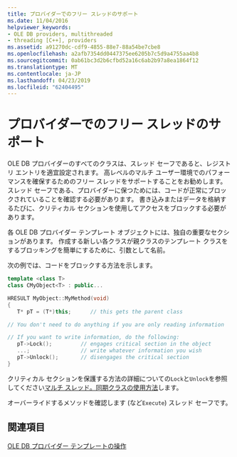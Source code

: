 ```yaml
---
title: プロバイダーでのフリー スレッドのサポート
ms.date: 11/04/2016
helpviewer_keywords:
- OLE DB providers, multithreaded
- threading [C++], providers
ms.assetid: a91270dc-cdf9-4855-88e7-88a54be7cbe8
ms.openlocfilehash: a2afb7354dd0447375ee6205b7c5d9a4755aa4b8
ms.sourcegitcommit: 0ab61bc3d2b6cfbd52a16c6ab2b97a8ea1864f12
ms.translationtype: MT
ms.contentlocale: ja-JP
ms.lasthandoff: 04/23/2019
ms.locfileid: "62404495"
---
```

# <a name="supporting-free-threading-in-your-provider"></a>プロバイダーでのフリー スレッドのサポート

OLE DB プロバイダーのすべてのクラスは、スレッド セーフであると、レジストリ エントリを適宜設定されます。 高レベルのマルチ ユーザー環境でのパフォーマンスを確保するためのフリー スレッドをサポートすることをお勧めします。 スレッド セーフである、プロバイダーに保つためには、コードが正常にブロックされていることを確認する必要があります。 書き込みまたはデータを格納するたびに、クリティカル セクションを使用してアクセスをブロックする必要があります。

各 OLE DB プロバイダー テンプレート オブジェクトには、独自の重要なセクションがあります。 作成する新しい各クラスが親クラスのテンプレート クラスをするブロッキングを簡単にするために、引数として名前。

次の例では、コードをブロックする方法を示します。

```cpp
template <class T>
class CMyObject<T> : public...

HRESULT MyObject::MyMethod(void)
{
   T* pT = (T*)this;      // this gets the parent class

// You don't need to do anything if you are only reading information

// If you want to write information, do the following:
   pT->Lock();         // engages critical section in the object
   ...;                // write whatever information you wish
   pT->Unlock();       // disengages the critical section
}
```

クリティカル セクションを保護する方法の詳細についての`Lock`と`Unlock`を参照してください[マルチ スレッド。同期クラスの使用方法](../../parallel/multithreading-how-to-use-the-synchronization-classes.md)します。

オーバーライドするメソッドを確認します (など`Execute`) スレッド セーフです。

## <a name="see-also"></a>関連項目

[OLE DB プロバイダー テンプレートの操作](../../data/oledb/working-with-ole-db-provider-templates.md)